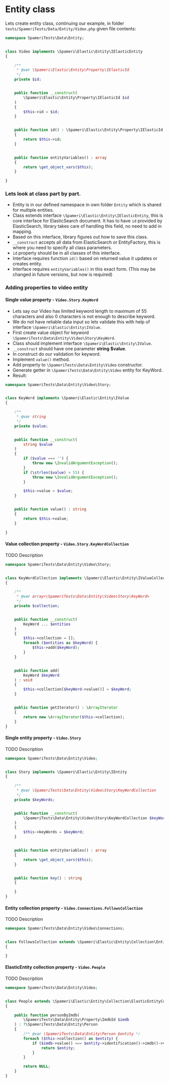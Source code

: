 # Entity class

Lets create entity class, continuing our example, in folder `tests/SpameriTests/Data/Entity/Video.php` given file contents:
```php
namespace SpameriTests\Data\Entity;


class Video implements \Spameri\Elastic\Entity\IElasticEntity
{

	/**
	 * @var \Spameri\Elastic\Entity\Property\IElasticId
	 */
	private $id;


	public function __construct(
		\Spameri\Elastic\Entity\Property\IElasticId $id
	)
	{
		$this->id = $id;
	}


	public function id() : \Spameri\Elastic\Entity\Property\IElasticId
	{
		return $this->id;
	}


	public function entityVariables() : array
	{
		return \get_object_vars($this);
	}

}
```

### Lets look at class part by part.

- Entity is in our defined namespace in own folder `Entity` which is shared for multiple entities.
- Class extends interface `\Spameri\Elastic\Entity\IElasticEntity`, this is core interface for ElasticSearch document.
It has to have `id` provided by ElasticSearch, library takes care of handling this field, no need to add in mapping.
- Based on this interface, library figures out how to save this class. 
- `__construct` accepts all data from ElasticSearch or EntityFactory, this is where you need to specify all class parameters.
- `id` property should be in all classes of this interface.
- Interface requires function `id()` based on returned value it updates or creates entity.
- Interface requires `entityVariables()` in this exact form. (This may be changed in future versions, but now is required)

### Adding properties to video entity

#### Single value property - `Video.Story.KeyWord`

- Lets say our Video has limited keyword length to maximum of 55 characters and also 0 characters is not enough to 
describe keyword.
- We do not have reliable data input so lets validate this with help of interface `\Spameri\Elastic\Entity\IValue`.
- First create value object for keyword `\SpameriTests\Data\Entity\Video\Story\KeyWord`. 
- Class should implement interface `\Spameri\Elastic\Entity\IValue`.
- `__construct` should have one parameter **string $value**.
- In construct do our validation for keyword.
- Implement `value()` method.
- Add property to `\SpameriTests\Data\Entity\Video` constructor.
- Generate getter in `\SpameriTests\Data\Entity\Video` entity for KeyWord. 
- Result:
```php
namespace SpameriTests\Data\Entity\Video\Story;


class KeyWord implements \Spameri\Elastic\Entity\IValue
{

	/**
	 * @var string
	 */
	private $value;


	public function __construct(
		string $value
	)
	{
		if ($value === '') {
			throw new \InvalidArgumentException();
		}
		if (\strlen($value) > 55) {
			throw new \InvalidArgumentException();
		}

		$this->value = $value;
	}


	public function value() : string
	{
		return $this->value;
	}

}
```

#### Value collection property - `Video.Story.KeyWordCollection`
TODO Description
```php
namespace SpameriTests\Data\Entity\Video\Story;


class KeyWordCollection implements \Spameri\Elastic\Entity\IValueCollection
{

	/**
	 * @var array<\SpameriTests\Data\Entity\Video\Story\KeyWord>
	 */
	private $collection;


	public function __construct(
		KeyWord ... $entities
	)
	{
		$this->collection = [];
		foreach ($entities as $keyWord) {
			$this->add($keyWord);
		}
	}


	public function add(
		KeyWord $keyWord
	) : void
	{
		$this->collection[$keyWord->value()] = $keyWord;
	}


	public function getIterator() : \ArrayIterator
	{
		return new \ArrayIterator($this->collection);
	}
}
```

#### Single entity property - `Video.Story`
TODO Description
```php
namespace SpameriTests\Data\Entity\Video;


class Story implements \Spameri\Elastic\Entity\IEntity
{

	/**
	 * @var \SpameriTests\Data\Entity\Video\Story\KeyWordCollection
	 */
	private $keyWords;


	public function __construct(
		\SpameriTests\Data\Entity\Video\Story\KeyWordCollection $keyWord
	)
	{
		$this->keyWords = $keyWord;
	}


	public function entityVariables() : array
	{
		return \get_object_vars($this);
	}


	public function key() : string
	{

	}
}
```

#### Entity collection property - `Video.Connections.FollowsCollection`
TODO Description
```php
namespace SpameriTests\Data\Entity\Video\Connections;


class FollowsCollection extends \Spameri\Elastic\Entity\Collection\EntityCollection
{

}
```

#### ElasticEntity collection property - `Video.People`
TODO Description
```php
namespace SpameriTests\Data\Entity\Video;


class People extends \Spameri\Elastic\Entity\Collection\ElasticEntityCollection
{

	public function personByImdb(
		\SpameriTests\Data\Entity\Property\ImdbId $imdb
	) : ?\SpameriTests\Data\Entity\Person
	{
		/** @var \SpameriTests\Data\Entity\Person $entity */
		foreach ($this->collection() as $entity) {
			if ($imdb->value() === $entity->identification()->imdb()->value()) {
				return $entity;
			}
		}

		return NULL;
	}
}
```

